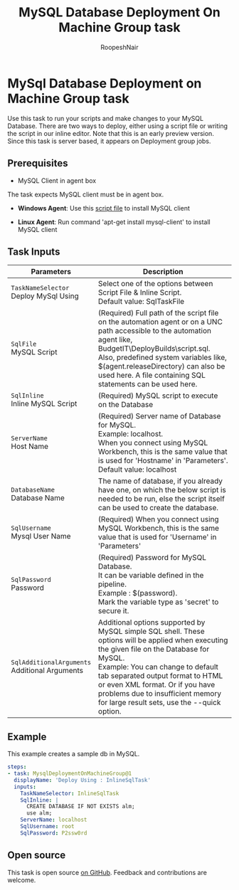 ﻿---
title: MySQL Database Deployment On Machine Group task
description: The task is used to deploy for MySQL Database.
ms.topic: reference
ms.assetid: 6D557DD5-9373-47AD-AA2E-72B6DE264F66
ms.author: ronai
author: RoopeshNair
ms.date: 05/2/2019
monikerRange: 'azure-devops'
---

# MySql Database Deployment on Machine Group task

Use this task to run your scripts and make changes to your MySQL Database. There are two ways to deploy, either using a script file or writing the script in our inline editor. Note that this is an early preview version. Since this task is server based, it appears on Deployment group jobs.

## Prerequisites

* MySQL Client in agent box

The task expects MySQL client must be in agent box.

* **Windows Agent**: Use this [script file](https://aka.ms/window-mysqlcli-installer) to install MySQL client

* **Linux Agent**: Run command 'apt-get install mysql-client' to install MySQL client

## Task Inputs

<table><thead><tr><th>Parameters</th><th>Description</th></tr></thead>
<tr><td><code>TaskNameSelector</code><br/>Deploy MySql Using</td><td>Select one of the options between Script File & Inline Script. <br/>Default value: SqlTaskFile</td></tr>
<tr><td><code>SqlFile</code><br/>MySQL Script</td><td>(Required) Full path of the script file on the automation agent or on a UNC path accessible to the automation agent like,  BudgetIT\DeployBuilds\script.sql. Also, predefined system variables like, $(agent.releaseDirectory) can also be used here. A file containing SQL statements can be used here.</td></tr>
<tr><td><code>SqlInline</code><br/>Inline MySQL Script</td><td>(Required) MySQL script to execute on the Database</td></tr>
<tr><td><code>ServerName</code><br/>Host Name</td><td>(Required) Server name of Database for MySQL. <br/>Example: localhost. <br/> When you connect using MySQL Workbench, this is the same value that is used for 'Hostname' in 'Parameters'. <br/>Default value: localhost</td></tr>
<tr><td><code>DatabaseName</code><br/>Database Name</td><td>The name of database, if you already have one, on which the below script is needed to be run, else the script itself can be used to create the database.</td></tr>
<tr><td><code>SqlUsername</code><br/>Mysql User Name</td><td>(Required) When you connect using MySQL Workbench, this is the same value that is used for 'Username' in 'Parameters' </td></tr>
<tr><td><code>SqlPassword</code><br/>Password</td><td>(Required) Password for MySQL Database.<br>It can be variable defined in the pipeline. <br/>Example : $(password).<br>Mark the variable type as 'secret' to secure it. </td></tr>
<tr><td><code>SqlAdditionalArguments</code><br/>Additional Arguments</td><td>Additional options supported by MySQL simple SQL shell.  These options will be applied when executing the given file on the Database for MySQL.​<br/>Example: You can change to default tab separated output format to HTML or even XML format. Or if you have problems due to insufficient memory for large result sets, use the --quick option.​</td></tr>
</table>

## Example

This example creates a sample db in MySQL.

```YAML
steps:
- task: MysqlDeploymentOnMachineGroup@1
  displayName: 'Deploy Using : InlineSqlTask'
  inputs:
    TaskNameSelector: InlineSqlTask
    SqlInline: |
      CREATE DATABASE IF NOT EXISTS alm;
      use alm;
    ServerName: localhost
    SqlUsername: root
    SqlPassword: P2ssw0rd
```

## Open source

This task is open source [on GitHub](https://github.com/Microsoft/azure-pipelines-tasks). Feedback and contributions are welcome.

